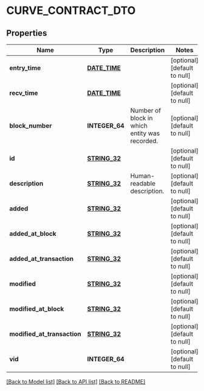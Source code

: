 # CURVE_CONTRACT_DTO

## Properties
Name | Type | Description | Notes
------------ | ------------- | ------------- | -------------
**entry_time** | [**DATE_TIME**](DATE_TIME.md) |  | [optional] [default to null]
**recv_time** | [**DATE_TIME**](DATE_TIME.md) |  | [optional] [default to null]
**block_number** | **INTEGER_64** | Number of block in which entity was recorded. | [optional] [default to null]
**id** | [**STRING_32**](STRING_32.md) |  | [optional] [default to null]
**description** | [**STRING_32**](STRING_32.md) | Human-readable description. | [optional] [default to null]
**added** | [**STRING_32**](STRING_32.md) |  | [optional] [default to null]
**added_at_block** | [**STRING_32**](STRING_32.md) |  | [optional] [default to null]
**added_at_transaction** | [**STRING_32**](STRING_32.md) |  | [optional] [default to null]
**modified** | [**STRING_32**](STRING_32.md) |  | [optional] [default to null]
**modified_at_block** | [**STRING_32**](STRING_32.md) |  | [optional] [default to null]
**modified_at_transaction** | [**STRING_32**](STRING_32.md) |  | [optional] [default to null]
**vid** | **INTEGER_64** |  | [optional] [default to null]

[[Back to Model list]](../README.md#documentation-for-models) [[Back to API list]](../README.md#documentation-for-api-endpoints) [[Back to README]](../README.md)


